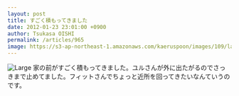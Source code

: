 ```yaml
---
layout: post
title: すごく積もってきました
date: 2012-01-23 23:01:00 +0900
author: Tsukasa OISHI
permalink: /articles/965
image: https://s3-ap-northeast-1.amazonaws.com/kaeruspoon/images/109/large.JPG?1327327199
---
```


![Large](https://s3-ap-northeast-1.amazonaws.com/kaeruspoon/images/109/large.JPG?1327327199)
家の前がすごく積もってきました。ユルさんが外に出たがるのでさっきまで止めてました。フィットさんでちょっと近所を回ってきたいなんていうのです。

